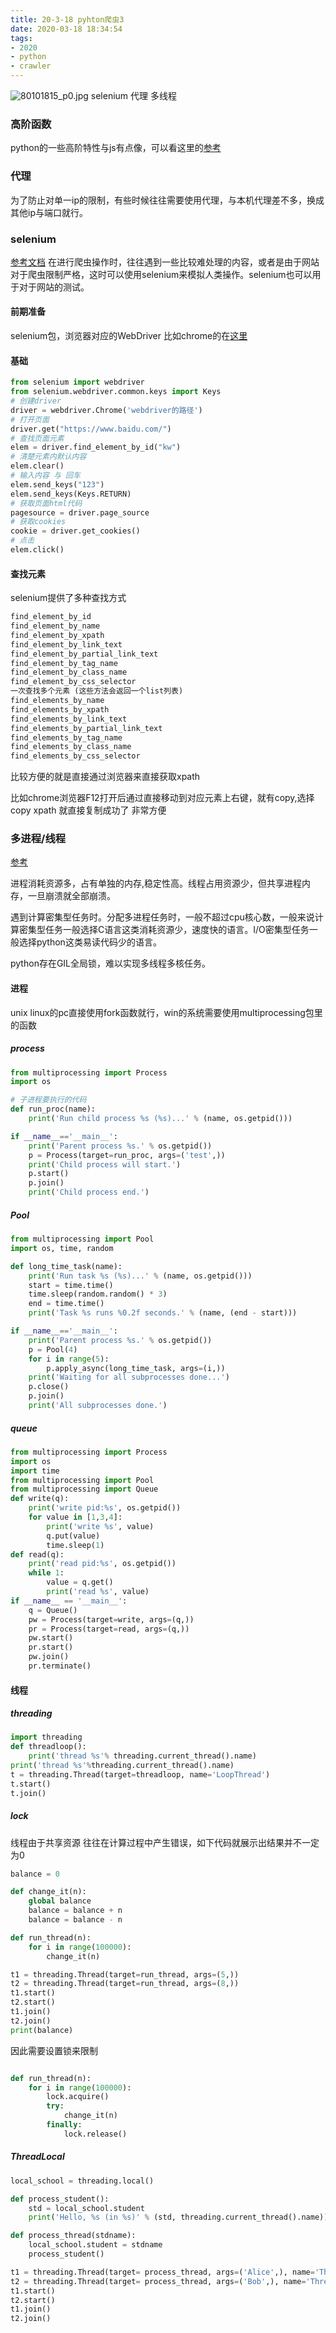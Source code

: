 ```yaml
---
title: 20-3-18 pyhton爬虫3
date: 2020-03-18 18:34:54
tags:
- 2020
- python
- crawler
---
```

![80101815_p0.jpg](https://i.loli.net/2020/03/18/1MTex9LgyFEGz5Q.jpg)
selenium 代理 多线程
<!-- more -->
### 高阶函数
python的一些高阶特性与js有点像，可以看这里的[参考](https://www.liaoxuefeng.com/wiki/1016959663602400/1017269809315232)

### 代理
为了防止对单一ip的限制，有些时候往往需要使用代理，与本机代理差不多，换成其他ip与端口就行。

### selenium
[参考文档](https://selenium-python-zh.readthedocs.io/en/latest/index.html)
在进行爬虫操作时，往往遇到一些比较难处理的内容，或者是由于网站对于爬虫限制严格，这时可以使用selenium来模拟人类操作。selenium也可以用于对于网站的测试。
#### 前期准备
selenium包，浏览器对应的WebDriver 比如chrome的在[这里](https://chromedriver.chromium.org/downloads)
#### 基础
```py
from selenium import webdriver
from selenium.webdriver.common.keys import Keys
# 创建driver
driver = webdriver.Chrome('webdriver的路径')
# 打开页面
driver.get("https://www.baidu.com/")
# 查找页面元素
elem = driver.find_element_by_id("kw")
# 清楚元素内默认内容
elem.clear()
# 输入内容 与 回车
elem.send_keys("123")
elem.send_keys(Keys.RETURN)
# 获取页面html代码
pagesource = driver.page_source
# 获取cookies
cookie = driver.get_cookies()
# 点击
elem.click()
```
#### 查找元素
selenium提供了多种查找方式
```py
find_element_by_id
find_element_by_name
find_element_by_xpath
find_element_by_link_text
find_element_by_partial_link_text
find_element_by_tag_name
find_element_by_class_name
find_element_by_css_selector
一次查找多个元素 (这些方法会返回一个list列表)
find_elements_by_name
find_elements_by_xpath
find_elements_by_link_text
find_elements_by_partial_link_text
find_elements_by_tag_name
find_elements_by_class_name
find_elements_by_css_selector
```
比较方便的就是直接通过浏览器来直接获取xpath

比如chrome浏览器F12打开后通过直接移动到对应元素上右键，就有copy,选择copy xpath 就直接复制成功了 非常方便

### 多进程/线程
[参考](https://www.liaoxuefeng.com/wiki/1016959663602400/1017627212385376)

进程消耗资源多，占有单独的内存,稳定性高。线程占用资源少，但共享进程内存，一旦崩溃就全部崩溃。

遇到计算密集型任务时。分配多进程任务时，一般不超过cpu核心数，一般来说计算密集型任务一般选择C语言这类消耗资源少，速度快的语言。I/O密集型任务一般选择python这类易读代码少的语言。

python存在GIL全局锁，难以实现多线程多核任务。

#### 进程
unix linux的pc直接使用fork函数就行，win的系统需要使用multiprocessing包里的函数
##### process
```py
from multiprocessing import Process
import os

# 子进程要执行的代码
def run_proc(name):
    print('Run child process %s (%s)...' % (name, os.getpid()))

if __name__=='__main__':
    print('Parent process %s.' % os.getpid())
    p = Process(target=run_proc, args=('test',))
    print('Child process will start.')
    p.start()
    p.join()
    print('Child process end.')
```
##### Pool
```py
from multiprocessing import Pool
import os, time, random

def long_time_task(name):
    print('Run task %s (%s)...' % (name, os.getpid()))
    start = time.time()
    time.sleep(random.random() * 3)
    end = time.time()
    print('Task %s runs %0.2f seconds.' % (name, (end - start)))

if __name__=='__main__':
    print('Parent process %s.' % os.getpid())
    p = Pool(4)
    for i in range(5):
        p.apply_async(long_time_task, args=(i,))
    print('Waiting for all subprocesses done...')
    p.close()
    p.join()
    print('All subprocesses done.')
```
##### queue
```py
from multiprocessing import Process
import os
import time
from multiprocessing import Pool
from multiprocessing import Queue
def write(q):
    print('write pid:%s', os.getpid())
    for value in [1,3,4]:
        print('write %s', value)
        q.put(value)
        time.sleep(1)
def read(q):
    print('read pid:%s', os.getpid())
    while 1:
        value = q.get()
        print('read %s', value)
if __name__ == '__main__':
    q = Queue()
    pw = Process(target=write, args=(q,))
    pr = Process(target=read, args=(q,))
    pw.start()
    pr.start()
    pw.join()
    pr.terminate()
```
#### 线程
##### threading
```py
import threading
def threadloop():
    print('thread %s'% threading.current_thread().name)
print('thread %s'%threading.current_thread().name)
t = threading.Thread(target=threadloop, name='LoopThread')
t.start()
t.join()

```
##### lock
线程由于共享资源 往往在计算过程中产生错误，如下代码就展示出结果并不一定为0
```py
balance = 0

def change_it(n):
    global balance
    balance = balance + n
    balance = balance - n

def run_thread(n):
    for i in range(100000):
        change_it(n)

t1 = threading.Thread(target=run_thread, args=(5,))
t2 = threading.Thread(target=run_thread, args=(8,))
t1.start()
t2.start()
t1.join()
t2.join()
print(balance)
```
因此需要设置锁来限制
```py

def run_thread(n):
    for i in range(100000):
        lock.acquire()
        try:
            change_it(n)
        finally:
            lock.release()
```
##### ThreadLocal
```py
local_school = threading.local()

def process_student():
    std = local_school.student
    print('Hello, %s (in %s)' % (std, threading.current_thread().name))

def process_thread(stdname):
    local_school.student = stdname
    process_student()

t1 = threading.Thread(target= process_thread, args=('Alice',), name='Thread-A')
t2 = threading.Thread(target= process_thread, args=('Bob',), name='Thread-B')
t1.start()
t2.start()
t1.join()
t2.join()
```

